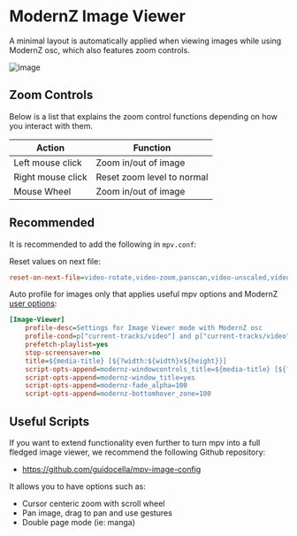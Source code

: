 # ModernZ Image Viewer

A minimal layout is automatically applied when viewing images while using ModernZ osc, which also features zoom controls.

![image](https://github.com/user-attachments/assets/e602b931-fc78-4171-b49b-6731521c6225)

## Zoom Controls

Below is a list that explains the zoom control functions depending on how you interact with them.

| Action            | Function                   |
| ----------------- | -------------------------- |
| Left mouse click  | Zoom in/out of image       |
| Right mouse click | Reset zoom level to normal |
| Mouse Wheel       | Zoom in/out of image       |

## Recommended
It is recommended to add the following in `mpv.conf`:

Reset values on next file:
```ini
reset-on-next-file=video-rotate,video-zoom,panscan,video-unscaled,video-align-x,video-align-y
```

Auto profile for images only that applies useful mpv options and ModernZ [user options](/docs/USER_OPTS.md):
```ini
[Image-Viewer]
    profile-desc=Settings for Image Viewer mode with ModernZ osc
    profile-cond=p["current-tracks/video"] and p["current-tracks/video"].image and not p["current-tracks/video"].albumart
    prefetch-playlist=yes
    stop-screensaver=no
    title=${media-title} [${?width:${width}x${height}}]
    script-opts-append=modernz-windowcontrols_title=${media-title} [${?width:${width}x${height}}]
    script-opts-append=modernz-window_title=yes
    script-opts-append=modernz-fade_alpha=100
    script-opts-append=modernz-bottomhover_zone=100
```

## Useful Scripts
If you want to extend functionality even further to turn mpv into a full fledged image viewer, we recommend the following Github repository:
- https://github.com/guidocella/mpv-image-config

It allows you to have options such as:
- Cursor centeric zoom with scroll wheel
- Pan image, drag to pan and use gestures
- Double page mode (ie: manga)
